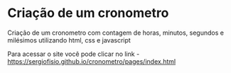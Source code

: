 # Criação de um cronometro

Criação de um cronometro com contagem de horas, minutos, segundos e milésimos utilizando html, css e javascript

Para acessar o site você pode clicar no link - https://sergiofisio.github.io/cronometro/pages/index.html
